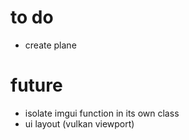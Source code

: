 # to do
- create plane

# future
- isolate imgui function in its own class
- ui layout (vulkan viewport)